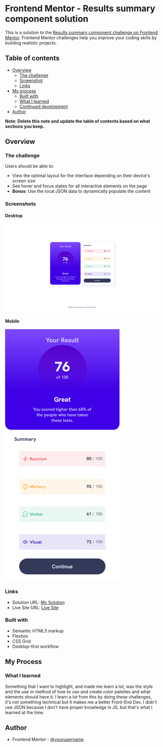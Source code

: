 # Frontend Mentor - Results summary component solution

This is a solution to the [Results summary component challenge on Frontend Mentor](https://www.frontendmentor.io/challenges/results-summary-component-CE_K6s0maV). Frontend Mentor challenges help you improve your coding skills by building realistic projects. 

## Table of contents

- [Overview](#overview)
  - [The challenge](#the-challenge)
  - [Screenshot](#screenshot)
  - [Links](#links)
- [My process](#my-process)
  - [Built with](#built-with)
  - [What I learned](#what-i-learned)
  - [Continued development](#continued-development)
- [Author](#author)

**Note: Delete this note and update the table of contents based on what sections you keep.**

## Overview

### The challenge

Users should be able to:

- View the optimal layout for the interface depending on their device's screen size
- See hover and focus states for all interactive elements on the page
- **Bonus**: Use the local JSON data to dynamically populate the content

### Screenshots

#### Desktop
![Desktop screenshot](design/desk_screenshot.png)

#### Mobile 
![Mobile screenshot](design/mob_screenshot.png)

### Links

- Solution URL: [My Solution](https://github.com/Gartank/Result-summary-component)
- Live Site URL: [Live Site](https://gartank.github.io/Result-summary-component/)

### Built with

- Semantic HTML5 markup
- Flexbox
- CSS Grid
- Desktop-first workflow

## My Process

### What I learned

Something that I want to highlight, and made me learn a lot, was the style and the use or method of how to use and create color palettes and what elements should have it. I learn a lot from this by doing these challenges, it's not something technical but it makes me a better Front-End Dev. I didn't use JSON because I don't have proper knowledge in JS, but that's what I learned at the time.

## Author

- Frontend Mentor - [@yourusername](https://www.frontendmentor.io/profile/yourusername)
